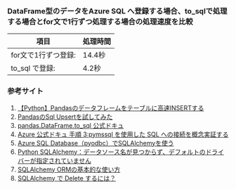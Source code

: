### DataFrame型のデータをAzure SQL へ登録する場合、to_sqlで処理する場合とfor文で1行ずつ処理する場合の処理速度を比較

|項目|処理時間|
|--|--|
|for文で1行ずつ登録:|14.4秒|
|to_sql で登録:|4.2秒|

### 参考サイト
1. [【Python】Pandasのデータフレームをテーブルに高速INSERTする](https://tkstock.site/2019/09/07/pandas-sql-table-insert/)  
2. [PandasのSql Upsertを試してみた](https://qiita.com/s2hap/items/b329ce4f9d6c229382ff)  
3. [pandas.DataFrame.to_sql 公式ドキュ](https://pandas.pydata.org/docs/reference/api/pandas.DataFrame.to_sql.html)  
4. [Azure 公式ドキュ 手順 3:pymssql を使用した SQL への接続を概念実証する](https://docs.microsoft.com/ja-jp/sql/connect/python/pymssql/step-3-proof-of-concept-connecting-to-sql-using-pymssql?view=sql-server-ver15)  
5. [Azure SQL Database（pyodbc）でSQLAlchemyを使う](https://rnakamine.hatenablog.com/entry/2020/12/01/000000)  
6. [Python SQLAlchemy：データソース名が見つからず、デフォルトのドライバーが指定されていません](https://www.webdevqa.jp.net/ja/python/python-sqlalchemy%EF%BC%9A%E3%83%87%E3%83%BC%E3%82%BF%E3%82%BD%E3%83%BC%E3%82%B9%E5%90%8D%E3%81%8C%E8%A6%8B%E3%81%A4%E3%81%8B%E3%82%89%E3%81%9A%E3%80%81%E3%83%87%E3%83%95%E3%82%A9%E3%83%AB%E3%83%88%E3%81%AE%E3%83%89%E3%83%A9%E3%82%A4%E3%83%90%E3%83%BC%E3%81%8C%E6%8C%87%E5%AE%9A%E3%81%95%E3%82%8C%E3%81%A6%E3%81%84%E3%81%BE%E3%81%9B%E3%82%93/828542518/)  
7. [SQLAlchemy ORMの基本的な使い方](https://qiita.com/TamaiHideaki/items/346bf843ee6ee1aa6e93)  
8. [SQLAlchemy で Delete するには？](https://qiita.com/nskydiving/items/eedd5cea88b5afdbfc49)  